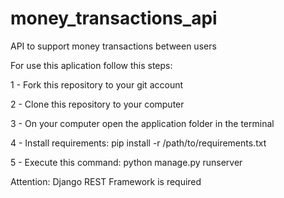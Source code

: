 # money_transactions_api
API to support money transactions between users

For use this aplication follow this steps:

1 - Fork this repository to your git account

2 - Clone this repository to your computer

3 - On your computer open the application folder in the terminal

4 - Install requirements: pip install -r /path/to/requirements.txt

5 - Execute this command: python manage.py runserver

Attention: Django REST Framework is required
